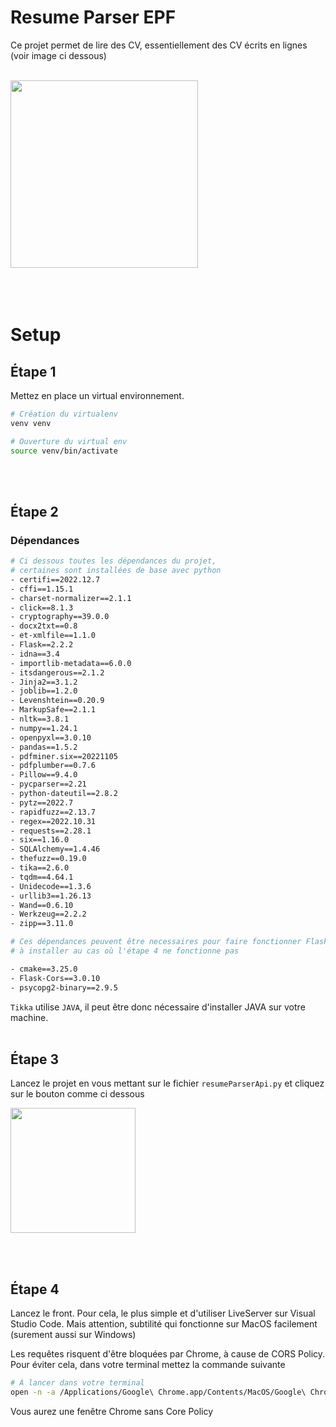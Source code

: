 # Resume Parser EPF

Ce projet permet de lire des CV, essentiellement des CV écrits en lignes (voir image ci dessous)<br/><br/>

<img src="https://binaries.templates.cdn.office.net/support/templates/en-us/lt02918880_quantized.png" width="300" >
<br/><br/><br/><br/>

# Setup
## Étape 1

Mettez en place un virtual environnement.
```bash 
# Création du virtualenv
venv venv

# Ouverture du virtual env
source venv/bin/activate
```
<br/><br/>
## Étape 2
### Dépendances

```bash 
# Ci dessous toutes les dépendances du projet, 
# certaines sont installées de base avec python
- certifi==2022.12.7
- cffi==1.15.1
- charset-normalizer==2.1.1
- click==8.1.3
- cryptography==39.0.0
- docx2txt==0.8
- et-xmlfile==1.1.0
- Flask==2.2.2
- idna==3.4
- importlib-metadata==6.0.0
- itsdangerous==2.1.2
- Jinja2==3.1.2
- joblib==1.2.0
- Levenshtein==0.20.9
- MarkupSafe==2.1.1
- nltk==3.8.1
- numpy==1.24.1
- openpyxl==3.0.10
- pandas==1.5.2
- pdfminer.six==20221105
- pdfplumber==0.7.6
- Pillow==9.4.0
- pycparser==2.21
- python-dateutil==2.8.2
- pytz==2022.7
- rapidfuzz==2.13.7
- regex==2022.10.31
- requests==2.28.1
- six==1.16.0
- SQLAlchemy==1.4.46
- thefuzz==0.19.0
- tika==2.6.0
- tqdm==4.64.1
- Unidecode==1.3.6
- urllib3==1.26.13
- Wand==0.6.10
- Werkzeug==2.2.2
- zipp==3.11.0

# Ces dépendances peuvent être necessaires pour faire fonctionner Flask-Cors.
# à installer au cas où l'étape 4 ne fonctionne pas

- cmake==3.25.0 
- Flask-Cors==3.0.10
- psycopg2-binary==2.9.5
```

`Tikka` utilise `JAVA`, il peut être donc nécessaire d'installer JAVA sur votre machine. 
<br/><br/>
## Étape 3 
Lancez le projet en vous mettant sur le fichier `resumeParserApi.py` et cliquez sur le bouton comme ci dessous

<img src="https://i.stack.imgur.com/Y5OKl.png" width="200" >

<br/><br/>
## Étape 4
Lancez le front. Pour cela, le plus simple et d'utiliser LiveServer sur Visual Studio Code. 
Mais attention, subtilité qui fonctionne sur MacOS facilement (surement aussi sur Windows)

Les requêtes risquent d'être bloquées par Chrome, à cause de CORS Policy. Pour éviter cela, dans votre terminal mettez la commande suivante 

```bash 
# À lancer dans votre terminal
open -n -a /Applications/Google\ Chrome.app/Contents/MacOS/Google\ Chrome --args --user-data-dir="/tmp/chrome_dev_test" --disable-web-security
```

Vous aurez une fenêtre Chrome sans Core Policy 